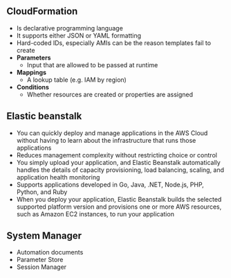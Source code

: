 ## CloudFormation 

- Is declarative programming language 
- It supports either JSON or YAML formatting 
- Hard-coded IDs, especially AMIs can be the reason templates fail to create
- **Parameters**
  - Input that are allowed to be passed at runtime
- **Mappings**
  - A lookup table (e.g. IAM by region)
- **Conditions**
  - Whether resources are created or properties are assigned

## Elastic beanstalk

- You can quickly deploy and manage applications in the AWS Cloud without having to learn about the infrastructure that 
  runs those applications
- Reduces management complexity without restricting choice or control
- You simply upload your application, and Elastic Beanstalk automatically handles the details of capacity provisioning,
  load balancing, scaling, and application health monitoring
- Supports applications developed in Go, Java, .NET, Node.js, PHP, Python, and Ruby
- When you deploy your application, Elastic Beanstalk builds the selected supported platform version and provisions
  one or more AWS resources, such as Amazon EC2 instances, to run your application

## System Manager

- Automation documents
- Parameter Store 
- Session Manager